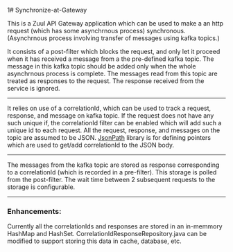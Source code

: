 1# Synchronize-at-Gateway

This is a Zuul API Gateway application which can be used to make a an http request (which has some asynchrnous 
process) synchronous. (Asynchrnous process involving transfer of messages using kafka topics.) 

It consists of a post-filter which blocks the request, and only let it proceed when it has received a message from a 
the pre-defined kafka topic. The message in this kafka topic should be added only when the whole asynchrnous process is 
complete. The messages read from this topic are treated as responses to the request. The response received from the service is 
ignored. 


-------------------------

It relies on use of a correlationId, which can be used to track a request, response, and message on kafka topic. If 
the request does not have any such unique if, the correlationId filter can be enabled which will add such a unique id
 to each request. All the request, response, and messages on the topic are assumed to be JSON. [JsonPath](https://github.com/json-path/JsonPath) library is 
 for defining pointers which are used to get/add correlationId to the JSON body.

--------------------------

The messages from the kafka topic are stored as response corresponding to a correlationId (which is recorded in a 
pre-filter). This storage is polled from the post-filter. The wait time between 2 subsequent requests to the storage
 is configurable.  


-----------------------

### Enhancements:

Currently all the correlationIds and responses are stored in an in-memmory HashMap and HashSet. CorrelationIdResponseRepository.java can 
be modified to support storing this data in cache, database, etc. 

